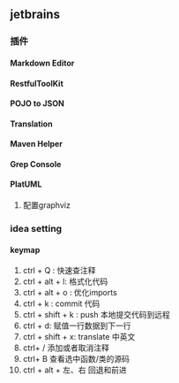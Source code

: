 ## jetbrains

### 插件

#### Markdown Editor

#### RestfulToolKit

#### POJO to JSON

#### Translation

#### Maven Helper

#### Grep Console

#### PlatUML

1. 配置graphviz

### idea setting

#### keymap

1. ctrl + Q : 快速查注释
2. ctrl + alt + l: 格式化代码
3. ctrl + alt + o : 优化imports
4. ctrl + k : commit 代码
5. ctrl + shift + k : push 本地提交代码到远程
6. ctrl + d: 赋值一行数据到下一行
7. ctrl + shift + x: translate 中英文
8. ctrl+ / 添加或者取消注释
9. ctrl+ B 查看选中函数/类的源码
10. ctrl + alt + 左、右 回退和前进
